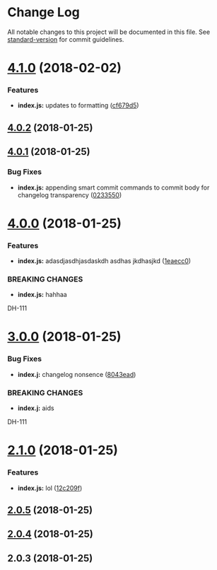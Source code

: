 # Change Log

All notable changes to this project will be documented in this file. See [standard-version](https://github.com/conventional-changelog/standard-version) for commit guidelines.

<a name="4.1.0"></a>
# [4.1.0](https://github.com/connorbrathwaite/cz-jira-smart-commit/compare/v4.0.1...v4.1.0) (2018-02-02)


### Features

* **index.js:** updates to formatting ([cf679d5](https://github.com/connorbrathwaite/cz-jira-smart-commit/commit/cf679d5))



<a name="4.0.2"></a>
## [4.0.2](https://github.com/connorbrathwaite/cz-jira-smart-commit/compare/v4.0.1...v4.0.2) (2018-01-25)



<a name="4.0.1"></a>
## [4.0.1](https://github.com/connorbrathwaite/cz-jira-smart-commit/compare/v4.0.0...v4.0.1) (2018-01-25)


### Bug Fixes

* **index.js:** appending smart commit commands to commit body for changelog transparency ([0233550](https://github.com/connorbrathwaite/cz-jira-smart-commit/commit/0233550))



<a name="4.0.0"></a>
# [4.0.0](https://github.com/connorbrathwaite/cz-jira-smart-commit/compare/v3.0.0...v4.0.0) (2018-01-25)


### Features

* **index.js:** adasdjasdhjasdaskdh asdhas jkdhasjkd ([1eaecc0](https://github.com/connorbrathwaite/cz-jira-smart-commit/commit/1eaecc0))


### BREAKING CHANGES

* **index.js:** hahhaa

DH-111



<a name="3.0.0"></a>
# [3.0.0](https://github.com/connorbrathwaite/cz-jira-smart-commit/compare/v2.1.0...v3.0.0) (2018-01-25)


### Bug Fixes

* **index.j:** changelog nonsence ([8043ead](https://github.com/connorbrathwaite/cz-jira-smart-commit/commit/8043ead))


### BREAKING CHANGES

* **index.j:** aids

DH-111



<a name="2.1.0"></a>
# [2.1.0](https://github.com/connorbrathwaite/cz-jira-smart-commit/compare/v2.0.5...v2.1.0) (2018-01-25)


### Features

* **index.js:** lol ([12c209f](https://github.com/connorbrathwaite/cz-jira-smart-commit/commit/12c209f))



<a name="2.0.5"></a>
## [2.0.5](https://github.com/connorbrathwaite/cz-jira-smart-commit/compare/v2.0.4...v2.0.5) (2018-01-25)



<a name="2.0.4"></a>
## [2.0.4](https://github.com/connorbrathwaite/cz-jira-smart-commit/compare/v2.0.3...v2.0.4) (2018-01-25)



<a name="2.0.3"></a>
## 2.0.3 (2018-01-25)
